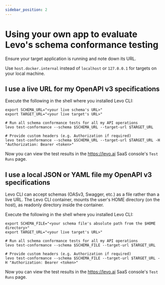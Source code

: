 ```yaml
---
sidebar_position: 2
---
```


# Using your own app to evaluate Levo's schema conformance testing

Ensure your target application is running and note down its URL.

Use `host.docker.internal` instead of `localhost` or `127.0.0.1` for targets on your local machine.

## I use a live URL for my OpenAPI v3 specifications
Execute the following in the shell where you installed Levo CLI:

```
export SCHEMA_URL="<your live schema's URL>"
export TARGET_URL="<your live target's URL>"

# Run all schema conformance tests for all my API operations
levo test-conformance --schema $SCHEMA_URL --target-url $TARGET_URL

# Provide custom headers (e.g. Authorization if required)
levo test-conformance --schema $SCHEMA_URL --target-url $TARGET_URL -H "Authorization: Bearer <token>"

```
Now you can view the test results in the https://levo.ai SaaS console's `Test Runs` page.

## I use a local JSON or YAML file my OpenAPI v3 specifications
Levo CLI can accept schemas (OASv3, Swagger, etc.) as a file rather than a live URL. The Levo CLI container, mounts the user's HOME directory (on the host), as readonly directory inside the container.

Execute the following in the shell where you installed Levo CLI:

```
export SCHEMA_FILE="<your schema file's absolute path from the $HOME directory>"
export TARGET_URL="<your live target's URL>"

# Run all schema conformance tests for all my API operations
levo test-conformance --schema $SCHEMA_FILE --target-url $TARGET_URL

# Provide custom headers (e.g. Authorization if required)
levo test-conformance --schema $SCHEMA_FILE --target-url $TARGET_URL -H "Authorization: Bearer <token>"

```
Now you can view the test results in the https://levo.ai SaaS console's `Test Runs` page.
